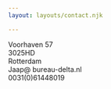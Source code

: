 ```yaml
---
layout: layouts/contact.njk

---
```


Voorhaven 57<br>
3025HD<br>
Rotterdam<br>
Jaap@ bureau-delta.nl <br>
0031(0)61448019